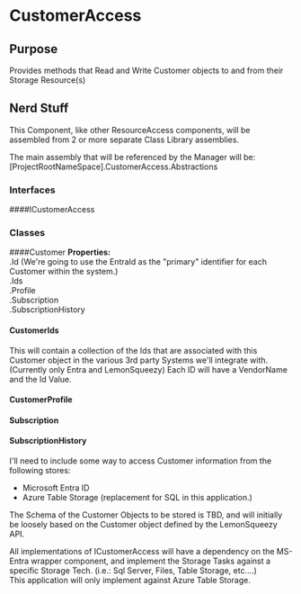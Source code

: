 # CustomerAccess

## Purpose
Provides methods that Read and Write Customer objects to and from their Storage Resource(s)


## Nerd Stuff
This Component, like other ResourceAccess components, will be assembled from 2 or more separate Class Library assemblies.  

The main assembly that will be referenced by the Manager will be:
[ProjectRootNameSpace].CustomerAccess.Abstractions

### Interfaces
####ICustomerAccess

### Classes

####Customer
**Properties:**  
  .Id  (We're going to use the EntraId as the "primary" identifier for each Customer within the system.)  
  .Ids  
  .Profile  
  .Subscription  
    .SubscriptionHistory  

#### CustomerIds
This will contain a collection of the Ids that are associated with this Customer object in the various 3rd party Systems we'll integrate with.  (Currently only Entra and LemonSqueezy)  Each ID will have a VendorName and the Id Value.
#### CustomerProfile  

#### Subscription  

#### SubscriptionHistory
  

I'll need to include some way to access Customer information from the following stores:  
 * Microsoft Entra ID  
 * Azure Table Storage (replacement for SQL in this application.)  

The Schema of the Customer Objects to be stored is TBD, and will initially be loosely based on the Customer object defined by the LemonSqueezy API.  

All implementations of ICustomerAccess will have a dependency on the MS-Entra wrapper component, and implement the Storage Tasks against a specific Storage Tech.  (i.e.:  Sql Server, Files, Table Storage, etc....)  
This application will only implement against Azure Table Storage.
